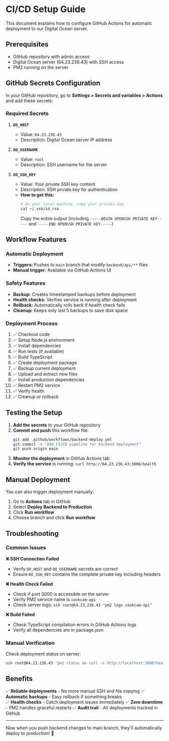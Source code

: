 # CI/CD Setup Guide

This document explains how to configure GitHub Actions for automatic deployment to our Digital Ocean server.

## Prerequisites

- GitHub repository with admin access
- Digital Ocean server (64.23.236.43) with SSH access
- PM2 running on the server

## GitHub Secrets Configuration

In your GitHub repository, go to **Settings > Secrets and variables > Actions** and add these secrets:

### Required Secrets

1. **`DO_HOST`**
   - Value: `64.23.236.43`
   - Description: Digital Ocean server IP address

2. **`DO_USERNAME`** 
   - Value: `root`
   - Description: SSH username for the server

3. **`DO_SSH_KEY`**
   - Value: Your private SSH key content
   - Description: SSH private key for authentication
   - **How to get this:**
     ```bash
     # On your local machine, copy your private key
     cat ~/.ssh/id_rsa
     ```
     Copy the entire output (including `-----BEGIN OPENSSH PRIVATE KEY-----` and `-----END OPENSSH PRIVATE KEY-----`)

## Workflow Features

### Automatic Deployment
- **Triggers:** Pushes to `main` branch that modify `backend/api/**` files
- **Manual trigger:** Available via GitHub Actions UI

### Safety Features
- **Backup:** Creates timestamped backups before deployment
- **Health checks:** Verifies service is running after deployment  
- **Rollback:** Automatically rolls back if health check fails
- **Cleanup:** Keeps only last 5 backups to save disk space

### Deployment Process
1. ✅ Checkout code
2. ✅ Setup Node.js environment
3. ✅ Install dependencies  
4. ✅ Run tests (if available)
5. ✅ Build TypeScript
6. ✅ Create deployment package
7. ✅ Backup current deployment
8. ✅ Upload and extract new files
9. ✅ Install production dependencies
10. ✅ Restart PM2 service
11. ✅ Verify health
12. ✅ Cleanup or rollback

## Testing the Setup

1. **Add the secrets** to your GitHub repository
2. **Commit and push** this workflow file:
   ```bash
   git add .github/workflows/backend-deploy.yml
   git commit -m "Add CI/CD pipeline for backend deployment"
   git push origin main
   ```
3. **Monitor the deployment** in GitHub Actions tab
4. **Verify the service** is running: `curl http://64.23.236.43:3000/health`

## Manual Deployment

You can also trigger deployment manually:
1. Go to **Actions** tab in GitHub
2. Select **Deploy Backend to Production**
3. Click **Run workflow**
4. Choose branch and click **Run workflow**

## Troubleshooting

### Common Issues

**❌ SSH Connection Failed**
- Verify `DO_HOST` and `DO_USERNAME` secrets are correct
- Ensure `DO_SSH_KEY` contains the complete private key including headers

**❌ Health Check Failed**
- Check if port 3000 is accessible on the server
- Verify PM2 service name is `cookcam-api`
- Check server logs: `ssh root@64.23.236.43 "pm2 logs cookcam-api"`

**❌ Build Failed**
- Check TypeScript compilation errors in GitHub Actions logs
- Verify all dependencies are in package.json

### Manual Verification

Check deployment status on server:
```bash
ssh root@64.23.236.43 "pm2 status && curl -s http://localhost:3000/health"
```

## Benefits

✅ **Reliable deployments** - No more manual SSH and file copying
✅ **Automatic backups** - Easy rollback if something breaks  
✅ **Health checks** - Catch deployment issues immediately
✅ **Zero downtime** - PM2 handles graceful restarts
✅ **Audit trail** - All deployments tracked in GitHub

---

Now when you push backend changes to main branch, they'll automatically deploy to production! 🚀 